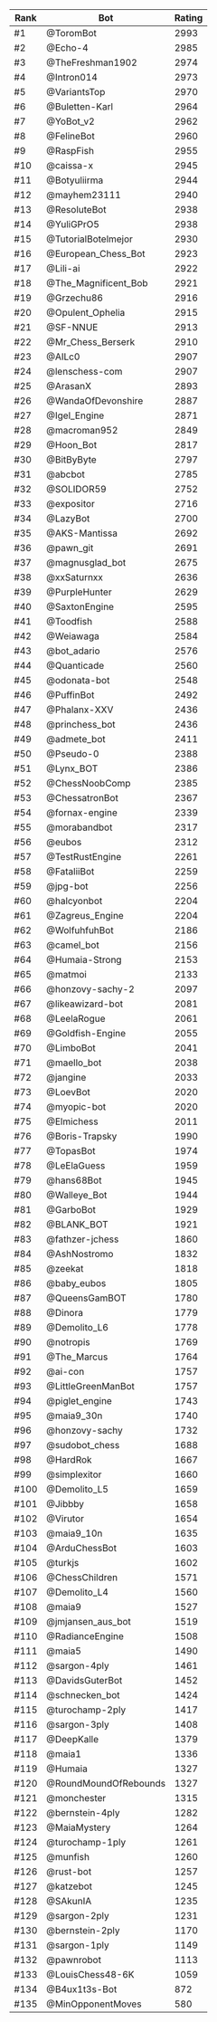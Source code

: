 Rank|Bot|Rating
---|---|---
#1|@ToromBot|2993
#2|@Echo-4|2985
#3|@TheFreshman1902|2974
#4|@Intron014|2973
#5|@VariantsTop|2970
#6|@Buletten-Karl|2964
#7|@YoBot_v2|2962
#8|@FelineBot|2960
#9|@RaspFish|2955
#10|@caissa-x|2945
#11|@Botyuliirma|2944
#12|@mayhem23111|2940
#13|@ResoluteBot|2938
#14|@YuliGPrO5|2938
#15|@TutorialBotelmejor|2930
#16|@European_Chess_Bot|2923
#17|@Lili-ai|2922
#18|@The_Magnificent_Bob|2921
#19|@Grzechu86|2916
#20|@Opulent_Ophelia|2915
#21|@SF-NNUE|2913
#22|@Mr_Chess_Berserk|2910
#23|@AILc0|2907
#24|@lenschess-com|2907
#25|@ArasanX|2893
#26|@WandaOfDevonshire|2887
#27|@Igel_Engine|2871
#28|@macroman952|2849
#29|@Hoon_Bot|2817
#30|@BitByByte|2797
#31|@abcbot|2785
#32|@SOLIDOR59|2752
#33|@expositor|2716
#34|@LazyBot|2700
#35|@AKS-Mantissa|2692
#36|@pawn_git|2691
#37|@magnusglad_bot|2675
#38|@xxSaturnxx|2636
#39|@PurpleHunter|2629
#40|@SaxtonEngine|2595
#41|@Toodfish|2588
#42|@Weiawaga|2584
#43|@bot_adario|2576
#44|@Quanticade|2560
#45|@odonata-bot|2548
#46|@PuffinBot|2492
#47|@Phalanx-XXV|2436
#48|@princhess_bot|2436
#49|@admete_bot|2411
#50|@Pseudo-0|2388
#51|@Lynx_BOT|2386
#52|@ChessNoobComp|2385
#53|@ChessatronBot|2367
#54|@fornax-engine|2339
#55|@morabandbot|2317
#56|@eubos|2312
#57|@TestRustEngine|2261
#58|@FataliiBot|2259
#59|@jpg-bot|2256
#60|@halcyonbot|2204
#61|@Zagreus_Engine|2204
#62|@WolfuhfuhBot|2186
#63|@camel_bot|2156
#64|@Humaia-Strong|2153
#65|@matmoi|2133
#66|@honzovy-sachy-2|2097
#67|@likeawizard-bot|2081
#68|@LeelaRogue|2061
#69|@Goldfish-Engine|2055
#70|@LimboBot|2041
#71|@maello_bot|2038
#72|@jangine|2033
#73|@LoevBot|2020
#74|@myopic-bot|2020
#75|@Elmichess|2011
#76|@Boris-Trapsky|1990
#77|@TopasBot|1974
#78|@LeElaGuess|1959
#79|@hans68Bot|1945
#80|@Walleye_Bot|1944
#81|@GarboBot|1929
#82|@BLANK_BOT|1921
#83|@fathzer-jchess|1860
#84|@AshNostromo|1832
#85|@zeekat|1818
#86|@baby_eubos|1805
#87|@QueensGamBOT|1780
#88|@Dinora|1779
#89|@Demolito_L6|1778
#90|@notropis|1769
#91|@The_Marcus|1764
#92|@ai-con|1757
#93|@LittleGreenManBot|1757
#94|@piglet_engine|1743
#95|@maia9_30n|1740
#96|@honzovy-sachy|1732
#97|@sudobot_chess|1688
#98|@HardRok|1667
#99|@simplexitor|1660
#100|@Demolito_L5|1659
#101|@Jibbby|1658
#102|@Virutor|1654
#103|@maia9_10n|1635
#104|@ArduChessBot|1603
#105|@turkjs|1602
#106|@ChessChildren|1571
#107|@Demolito_L4|1560
#108|@maia9|1527
#109|@jmjansen_aus_bot|1519
#110|@RadianceEngine|1508
#111|@maia5|1490
#112|@sargon-4ply|1461
#113|@DavidsGuterBot|1452
#114|@schnecken_bot|1424
#115|@turochamp-2ply|1417
#116|@sargon-3ply|1408
#117|@DeepKalle|1379
#118|@maia1|1336
#119|@Humaia|1327
#120|@RoundMoundOfRebounds|1327
#121|@monchester|1315
#122|@bernstein-4ply|1282
#123|@MaiaMystery|1264
#124|@turochamp-1ply|1261
#125|@munfish|1260
#126|@rust-bot|1257
#127|@katzebot|1245
#128|@SAkunIA|1235
#129|@sargon-2ply|1231
#130|@bernstein-2ply|1170
#131|@sargon-1ply|1149
#132|@pawnrobot|1113
#133|@LouisChess48-6K|1059
#134|@B4ux1t3s-Bot|872
#135|@MinOpponentMoves|580

